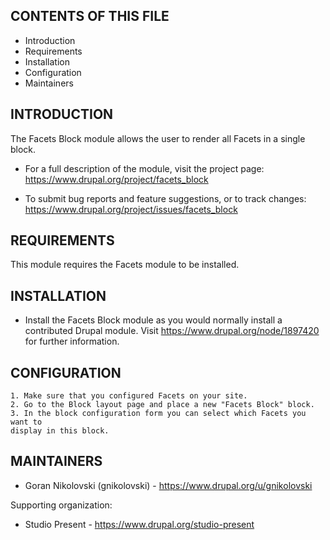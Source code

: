 CONTENTS OF THIS FILE
---------------------

 * Introduction
 * Requirements
 * Installation
 * Configuration
 * Maintainers


INTRODUCTION
------------

The Facets Block module allows the user to render all Facets in a single block.

 * For a full description of the module, visit the project page:
   https://www.drupal.org/project/facets_block

 * To submit bug reports and feature suggestions, or to track changes:
   https://www.drupal.org/project/issues/facets_block


REQUIREMENTS
------------

This module requires the Facets module to be installed.


INSTALLATION
------------

 * Install the Facets Block module as you would normally install a contributed
   Drupal module. Visit https://www.drupal.org/node/1897420 for further
   information.


CONFIGURATION
-------------

    1. Make sure that you configured Facets on your site.
    2. Go to the Block layout page and place a new "Facets Block" block.
    3. In the block configuration form you can select which Facets you want to
    display in this block.


MAINTAINERS
-----------

 * Goran Nikolovski (gnikolovski) - https://www.drupal.org/u/gnikolovski

Supporting organization:

 * Studio Present - https://www.drupal.org/studio-present
